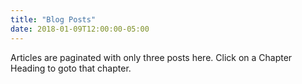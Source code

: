 ```yaml
---
title: "Blog Posts"
date: 2018-01-09T12:00:00-05:00
---
```

Articles are paginated with only three posts here. Click on a Chapter Heading to goto that chapter. 
